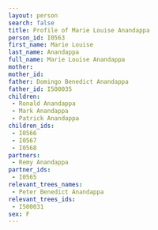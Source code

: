 ```yaml
---
layout: person
search: false
title: Profile of Marie Louise Anandappa
person_id: I0563
first_name: Marie Louise
last_name: Anandappa
full_name: Marie Louise Anandappa
mother: 
mother_id: 
father: Domingo Benedict Anandappa
father_id: I500035
children:
 - Ronald Anandappa
 - Mark Anandappa
 - Patrick Anandappa
children_ids:
 - I0566
 - I0567
 - I0568
partners:
 - Remy Anandappa
partner_ids:
 - I0565
relevant_trees_names:
 - Peter Benedict Anandappa
relevant_trees_ids:
 - I500031
sex: F
---
```


